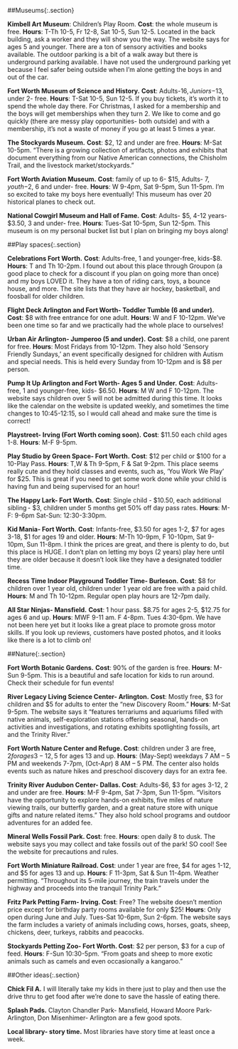 ##Museums{:.section} 

**Kimbell Art Museum**: Children’s Play Room. **Cost**: the whole museum is free. **Hours**: T-Th 10-5, Fr 12-8, Sat 10-5, Sun 12-5. Located in the back building, ask a worker and they will show you the way. The website says for ages 5 and younger. There are a ton of sensory activities and books available. The outdoor parking is a bit of a walk away but there is underground parking available. I have not used the underground parking yet because I feel safer being outside when I’m alone getting the boys in and out of the car.  

**Fort Worth Museum of Science and History.** **Cost**: Adults-$16, Juniors-$13, under 2- free. **Hours**: T-Sat 10-5, Sun 12-5. If you buy tickets, it’s worth it to spend the whole day there. For Christmas, I asked for a membership and the boys will get memberships when they turn 2. We like to come and go quickly (there are messy play opportunities- both outside) and with a membership, it’s not a waste of money if you go at least 5 times a year. 

**The Stockyards Museum.** **Cost**: $2, 12 and under are free. **Hours**: M-Sat 10-5pm. “There is a growing collection of artifacts, photos and exhibits that document everything from our Native American connections, the Chisholm Trail, and the livestock market/stockyards.” 

**Fort Worth Aviation Museum.** **Cost**: family of up to 6- $15, Adults- $7, youth-$2, 6 and under- free. **Hours**: W 9-4pm, Sat 9-5pm, Sun 11-5pm. I’m so excited to take my boys here eventually! This museum has over 20 historical planes to check out.  

**National Cowgirl Museum and Hall of Fame.** **Cost**: Adults- $5, 4-12 years- $3.50, 3 and under- free. **Hours**: Tues-Sat 10-5pm, Sun 12-5pm. This museum is on my personal bucket list but I plan on bringing my boys along! 

 

 

 

##Play spaces{:.section} 

**Celebrations Fort Worth.** **Cost**: Adults-free, 1 and younger-free, kids-$8. **Hours**: T and Th 10-2pm. I found out about this place through Groupon (a good place to check for a discount if you plan on going more than once) and my boys LOVED it. They have a ton of riding cars, toys, a bounce house, and more. The site lists that they have air hockey, basketball, and foosball for older children.  

**Flight Deck Arlington and Fort Worth- Toddler Tumble (6 and under).** **Cost**: $8 with free entrance for one adult. **Hours**: W and F 10-12pm. We’ve been one time so far and we practically had the whole place to ourselves!  

**Urban Air Arlington- Jumperoo (5 and under).** **Cost**: $8 a child, one parent for free. **Hours**: Most Fridays from 10-12pm. They also hold ‘Sensory Friendly Sundays,’ an event specifically designed for children with Autism and special needs. This is held every Sunday from 10-12pm and is $8 per person. 

**Pump It Up Arlington and Fort Worth- Ages 5 and Under.** **Cost**: Adults- free, 1 and younger-free, kids- $6.50. **Hours**: M W and F 10-12pm. The website says children over 5 will not be admitted during this time. It looks like the calendar on the website is updated weekly, and sometimes the time changes to 10:45-12:15, so I would call ahead and make sure the time is correct!  

**Playstreet- Irving (Fort Worth coming soon).** **Cost**: $11.50 each child ages 1-8. **Hours**: M-F 9-5pm. 

**Play Studio by Green Space- Fort Worth.** **Cost**: $12 per child or $100 for a 10-Play Pass. **Hours**: T,W & Th 9-5pm, F & Sat 9-2pm. This place seems really cute and they hold classes and events, such as, ‘You Work We Play’ for $25. This is great if you need to get some work done while your child is having fun and being supervised for an hour! 

 

**The Happy Lark- Fort Worth.** **Cost**: Single child - $10.50, each additional sibling - $3, children under 5 months get 50% off day pass rates. **Hours**: M-F: 9-6pm Sat-Sun: 12:30-3:30pm. 

**Kid Mania- Fort Worth.** **Cost**: Infants-free, $3.50 for ages 1-2, $7 for ages 3-18, $1 for ages 19 and older. **Hours**: M-Th 10-9pm, F 10-10pm, Sat 9-10pm, Sun 11-8pm. I think the prices are great, and there is plenty to do, but this place is HUGE. I don’t plan on letting my boys (2 years) play here until they are older because it doesn’t look like they have a designated toddler time.  

**Recess Time Indoor Playground Toddler Time- Burleson.** **Cost**: $8 for children over 1 year old, children under 1 year old are free with a paid child. **Hours**: M and Th 10-12pm. Regular open play hours are 12-7pm daily. 

 

**All Star Ninjas- Mansfield.** **Cost**: 1 hour pass. $8.75 for ages 2-5, $12.75 for ages 6 and up. **Hours**: MWF 9-11 am. F 4-8pm. Tues 4:30-6pm. We have not been here yet but it looks like a great place to promote gross motor skills. If you look up reviews, customers have posted photos, and it looks like there is a lot to climb on! 

 

##Nature{:.section} 

**Fort Worth Botanic Gardens.** **Cost**: 90% of the garden is free. **Hours**: M-Sun 9-5pm. This is a beautiful and safe location for kids to run around. Check their schedule for fun events!  

**River Legacy Living Science Center- Arlington.** **Cost**: Mostly free, $3 for children and $5 for adults to enter the “new Discovery Room.” **Hours**: M-Sat 9-5pm. The website says it “features terrariums and aquariums filled with native animals, self-exploration stations offering seasonal, hands-on activities and investigations, and rotating exhibits spotlighting fossils, art and the Trinity River.” 

**Fort Worth Nature Center and Refuge. Cost**: children under 3 are free, $2 for ages 3-12, 5$ for ages 13 and up. **Hours**: (May-Sept) weekdays 7 AM – 5 PM and weekends 7-7pm, (Oct-Apr) 8 AM – 5 PM. The center also holds events such as nature hikes and preschool discovery days for an extra fee.  

**Trinity River Audubon Center- Dallas. Cost**: Adults-$6, $3 for ages 3-12, 2 and under are free. **Hours**: M-F 9-4pm, Sat 7-3pm, Sun 11-5pm. “Visitors have the opportunity to explore hands-on exhibits, five miles of nature viewing trails, our butterfly garden, and a great nature store with unique gifts and nature related items.” They also hold school programs and outdoor adventures for an added fee.   

**Mineral Wells Fossil Park. Cost**: free. **Hours**: open daily 8 to dusk. The website says you may collect and take fossils out of the park! SO cool! See the website for precautions and rules. 

**Fort Worth Miniature Railroad. Cost**: under 1 year are free, $4 for ages 1-12, and $5 for ages 13 and up. **Hours**: F 11-3pm, Sat & Sun 11-4pm. Weather permitting. “Throughout its 5-mile journey, the train travels under the highway and proceeds into the tranquil Trinity Park.” 

**Fritz Park Petting Farm- Irving. Cost**: Free? The website doesn’t mention price except for birthday party rooms available for only $25! **Hours**: Only open during June and July. Tues-Sat 10-6pm, Sun 2-6pm. The website says the farm includes a variety of animals including cows, horses, goats, sheep, chickens, deer, turkeys, rabbits and peacocks.  

**Stockyards Petting Zoo- Fort Worth. Cost**: $2 per person, $3 for a cup of feed. **Hours**: F-Sun 10:30-5pm. “From goats and sheep to more exotic animals such as camels and even occasionally a kangaroo.” 

##Other ideas{:.section} 

**Chick Fil A.** I will literally take my kids in there just to play and then use the drive thru to get food after we’re done to save the hassle of eating there.  

**Splash Pads.** Clayton Chandler Park- Mansfield, Howard Moore Park- Arlington, Don Misenhimer- Arlington are a few good spots.    

**Local library- story time.** Most libraries have story time at least once a week. 
